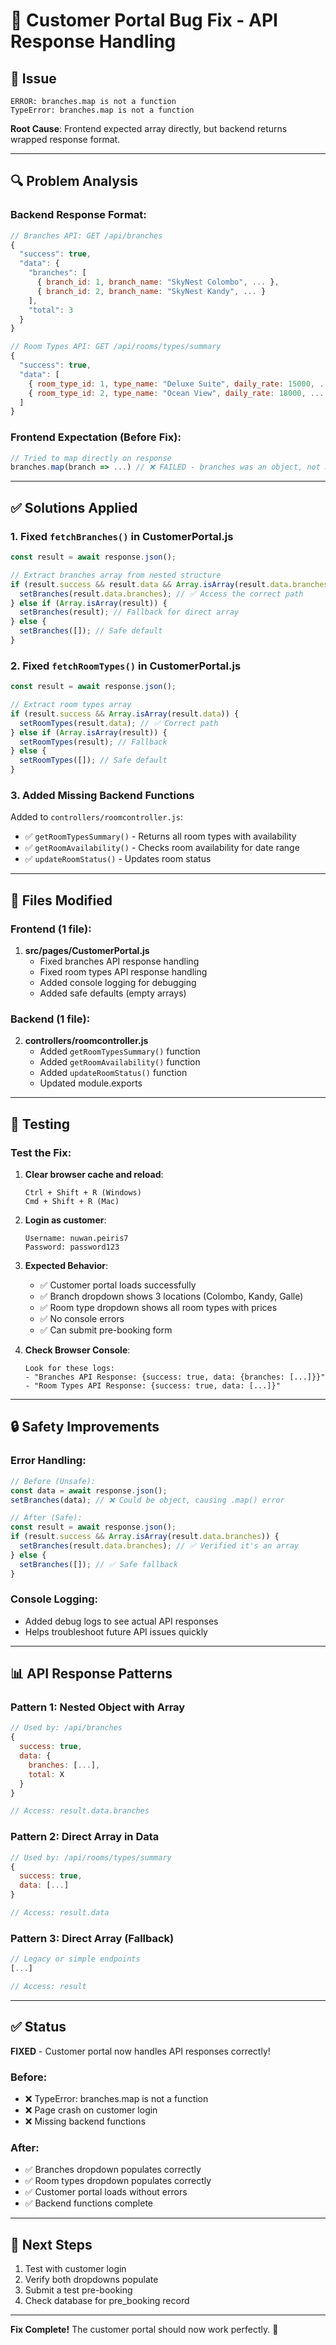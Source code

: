 # 🔧 Customer Portal Bug Fix - API Response Handling

## 🐛 Issue
```
ERROR: branches.map is not a function
TypeError: branches.map is not a function
```

**Root Cause**: Frontend expected array directly, but backend returns wrapped response format.

---

## 🔍 Problem Analysis

### Backend Response Format:
```javascript
// Branches API: GET /api/branches
{
  "success": true,
  "data": {
    "branches": [
      { branch_id: 1, branch_name: "SkyNest Colombo", ... },
      { branch_id: 2, branch_name: "SkyNest Kandy", ... }
    ],
    "total": 3
  }
}

// Room Types API: GET /api/rooms/types/summary
{
  "success": true,
  "data": [
    { room_type_id: 1, type_name: "Deluxe Suite", daily_rate: 15000, ... },
    { room_type_id: 2, type_name: "Ocean View", daily_rate: 18000, ... }
  ]
}
```

### Frontend Expectation (Before Fix):
```javascript
// Tried to map directly on response
branches.map(branch => ...) // ❌ FAILED - branches was an object, not array
```

---

## ✅ Solutions Applied

### 1. Fixed `fetchBranches()` in CustomerPortal.js
```javascript
const result = await response.json();

// Extract branches array from nested structure
if (result.success && result.data && Array.isArray(result.data.branches)) {
  setBranches(result.data.branches); // ✅ Access the correct path
} else if (Array.isArray(result)) {
  setBranches(result); // Fallback for direct array
} else {
  setBranches([]); // Safe default
}
```

### 2. Fixed `fetchRoomTypes()` in CustomerPortal.js
```javascript
const result = await response.json();

// Extract room types array
if (result.success && Array.isArray(result.data)) {
  setRoomTypes(result.data); // ✅ Correct path
} else if (Array.isArray(result)) {
  setRoomTypes(result); // Fallback
} else {
  setRoomTypes([]); // Safe default
}
```

### 3. Added Missing Backend Functions
Added to `controllers/roomcontroller.js`:
- ✅ `getRoomTypesSummary()` - Returns all room types with availability
- ✅ `getRoomAvailability()` - Checks room availability for date range
- ✅ `updateRoomStatus()` - Updates room status

---

## 📝 Files Modified

### Frontend (1 file):
1. **src/pages/CustomerPortal.js**
   - Fixed branches API response handling
   - Fixed room types API response handling
   - Added console logging for debugging
   - Added safe defaults (empty arrays)

### Backend (1 file):
2. **controllers/roomcontroller.js**
   - Added `getRoomTypesSummary()` function
   - Added `getRoomAvailability()` function
   - Added `updateRoomStatus()` function
   - Updated module.exports

---

## 🧪 Testing

### Test the Fix:

1. **Clear browser cache and reload**:
   ```
   Ctrl + Shift + R (Windows)
   Cmd + Shift + R (Mac)
   ```

2. **Login as customer**:
   ```
   Username: nuwan.peiris7
   Password: password123
   ```

3. **Expected Behavior**:
   - ✅ Customer portal loads successfully
   - ✅ Branch dropdown shows 3 locations (Colombo, Kandy, Galle)
   - ✅ Room type dropdown shows all room types with prices
   - ✅ No console errors
   - ✅ Can submit pre-booking form

4. **Check Browser Console**:
   ```
   Look for these logs:
   - "Branches API Response: {success: true, data: {branches: [...]}}"
   - "Room Types API Response: {success: true, data: [...]}"
   ```

---

## 🔒 Safety Improvements

### Error Handling:
```javascript
// Before (Unsafe):
const data = await response.json();
setBranches(data); // ❌ Could be object, causing .map() error

// After (Safe):
const result = await response.json();
if (result.success && Array.isArray(result.data.branches)) {
  setBranches(result.data.branches); // ✅ Verified it's an array
} else {
  setBranches([]); // ✅ Safe fallback
}
```

### Console Logging:
- Added debug logs to see actual API responses
- Helps troubleshoot future API issues quickly

---

## 📊 API Response Patterns

### Pattern 1: Nested Object with Array
```javascript
// Used by: /api/branches
{
  success: true,
  data: {
    branches: [...],
    total: X
  }
}

// Access: result.data.branches
```

### Pattern 2: Direct Array in Data
```javascript
// Used by: /api/rooms/types/summary
{
  success: true,
  data: [...]
}

// Access: result.data
```

### Pattern 3: Direct Array (Fallback)
```javascript
// Legacy or simple endpoints
[...]

// Access: result
```

---

## ✅ Status

**FIXED** - Customer portal now handles API responses correctly!

### Before:
- ❌ TypeError: branches.map is not a function
- ❌ Page crash on customer login
- ❌ Missing backend functions

### After:
- ✅ Branches dropdown populates correctly
- ✅ Room types dropdown populates correctly
- ✅ Customer portal loads without errors
- ✅ Backend functions complete

---

## 🚀 Next Steps

1. Test with customer login
2. Verify both dropdowns populate
3. Submit a test pre-booking
4. Check database for pre_booking record

---

**Fix Complete!** The customer portal should now work perfectly. 🎉
